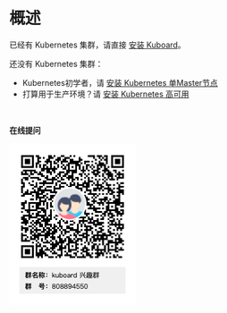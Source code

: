 # 概述

已经有 Kubernetes 集群，请直接 [安装 Kuboard](install-dashboard.html)。

还没有 Kubernetes 集群：
  * Kubernetes初学者，请 [安装 Kubernetes 单Master节点](install-k8s.html)
  * 打算用于生产环境？请 [安装 Kubernetes 高可用](install-kubernetes.html)

<br>

**在线提问**

![Kubernetes安装：QQ群在线答疑](./../overview/README.assets/kuboard_qq.png)
